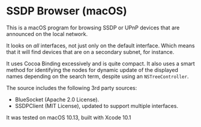 # SSDP Browser (macOS)

This is a macOS program for browsing SSDP or UPnP devices that are announced on the local network.

It looks on *all* interfaces, not just only on the default interface. Which means that it will find devices that are on a secondary subnet, for instance.

It uses Cocoa Binding excessively and is quite compact. It also uses a smart method for identifying the nodes for dynamic update of the displayed names depending on the search term, despite using an `NSTreeController`.

The source includes the following 3rd party sources:

- BlueSocket (Apache 2.0 License).
- SSDPClient (MIT License), updated to support multiple interfaces.

It was tested on macOS 10.13, built with Xcode 10.1
